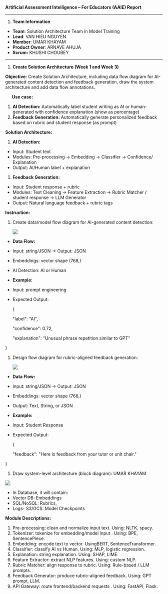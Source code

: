 ﻿**Artificial Assessment Intelligence – For Educators (AAIE) Report**

-----
1. **Team Information**
- **Team**: Solution Architecture Team in Model Training
- **Lead**: VAN HIEU NGUYEN
- **Member**: UMAR KHAYAM
- **Product Owner**: ARNAVE AHUJA
- **Scrum:** KHUSHI CHOUBEY
-----
1. **Create Solution Architecture (Week 1 and Week 3)**

**Objective**: Create Solution Architecture, including data flow diagram for AI-generated content detection and feedback generation, draw the system architecture and add data flow annotations.

`	`**Use case:**

1. **AI Detection:** Automatically label student writing as AI or human-generated with confidence explanation (show as percentage)
1. **Feedback Generation:** Automatically generate personalized feedback based on rubric and student response (as prompt)

**Solution Architecture:**

1. **AI Detection:**
- Input: Student text
- Modules: Pre-processing → Embedding → Classifier → Confidence/ Explanation
- Output: AI/Human label + explanation
1. **Feedback Generation:**
- Input: Student response + rubric
- Modules: Text Cleaning → Feature Extraction → Rubric Matcher / student response → LLM Generator
- Output: Natural language feedback + rubric tags

**Instruction:**

1. Create data/model flow diagram for AI-generated content detection:

   ![](Aspose.Words.774edbb2-3f18-4dc4-b2da-c145c0a1bb0b.001.png)

- **Data Flow:**
- Input: string/JSON → Output: JSON
- Embeddings: vector shape (768,)
- AI Detection: AI or Human
- **Example:** 
- Input: prompt engineering
- Expected Output:

  {  

  "label": "AI",  

  "confidence": 0.72,  

  "explanation": "Unusual phrase repetition similar to GPT"

}

1. Design flow diagram for rubric-aligned feedback generation:

   ![](Aspose.Words.774edbb2-3f18-4dc4-b2da-c145c0a1bb0b.002.png)

- **Data Flow:**
- Input: string/JSON → Output: JSON
- Embeddings: vector shape (768,)
- Output: Text, String, or JSON
- **Example:** 
- Input: Student Response
- Expected Output:

  {  

  "feedback": "Here is feedback from your tutor or unit chair."

}

1. Draw system-level architecture (block diagram): UMAR KHAYAM

![](Aspose.Words.774edbb2-3f18-4dc4-b2da-c145c0a1bb0b.003.png)

- In Database, it will contain:
- Vector DB: Embeddings
- SQL/NoSQL: Rubrics, 
- Logs- S3/GCS: Model Checkpoints


**Module Descriptions:**

1. Pre-processing: clean and normalize input text. Using: NLTK, spacy.
1. Tokenizer: tokenize for embedding/model input	. Using: BPE, SentencePiece.
1. Embedding: encode text to vector. UsingBERT, SentenceTransformer.
1. Classifier: classify AI vs Human. Using: MLP, logistic regression.
1. Explanation: string explanation. Using: SHAP, LIME.
1. Feature Extractor: extract NLP features. Using: custom NLP.
1. Rubric Matcher: align response to rubric. Using: Rule-based / LLM prompts.
1. Feedback Generator: produce rubric-aligned feedback. Using: GPT prompt, LLM.
1. API Gateway: route frontend/backend requests	. Using: FastAPI, Flask.
